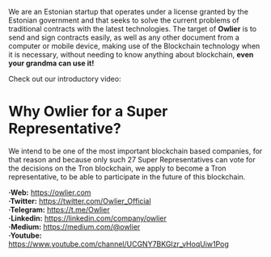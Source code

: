 We are an Estonian startup that operates under a license granted by the Estonian government and that seeks to solve the current problems of traditional contracts with the latest technologies.
The target of **Owlier** is to send and sign contracts easily, as well as any other document from a computer or mobile device, making use of the Blockchain technology when it is necessary, without needing to know anything about blockchain, **even your grandma can use it!**

Check out our introductory video:

# Why Owlier for a Super Representative?
We intend to be one of the most important blockchain based companies, for that reason and because only such 27 Super Representatives can vote for the decisions on the Tron blockchain, we apply to become a Tron representative, to be able to participate in the future of this blockchain. 

**·Web:** https://owlier.com  
**·Twitter:** https://twitter.com/Owlier_Official  
**·Telegram:** https://t.me/Owlier  
**·Linkedin:** https://linkedin.com/company/owlier  
**·Medium:** https://medium.com/@owlier  
**·Youtube:** https://www.youtube.com/channel/UCGNY7BKGIzr_vHoqUiw1Pog  
